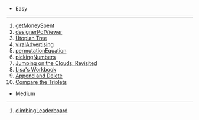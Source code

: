 * Easy
---
1. [getMoneySpent](https://www.hackerrank.com/challenges/electronics-shop/problem?isFullScreen=true)
2. [designerPdfViewer](https://www.hackerrank.com/challenges/designer-pdf-viewer/problem?utm_campaign=challenge-recommendation&utm_medium=email&utm_source=24-hour-campaign)
3. [Utopian Tree](https://www.hackerrank.com/challenges/utopian-tree/problem?h_r=next-challenge&h_v=zen)
4. [viralAdvertising](https://www.hackerrank.com/challenges/strange-advertising/problem?utm_campaign=challenge-recommendation&utm_medium=email&utm_source=24-hour-campaign)
5. [permutationEquation](https://www.hackerrank.com/challenges/permutation-equation/problem?utm_campaign=challenge-recommendation&utm_medium=email&utm_source=24-hour-campaign)
6. [pickingNumbers](https://www.hackerrank.com/challenges/picking-numbers/problem?utm_campaign=challenge-recommendation&utm_medium=email&utm_source=24-hour-campaign)
7. [Jumping on the Clouds: Revisited](https://www.hackerrank.com/challenges/jumping-on-the-clouds-revisited/problem?utm_campaign=challenge-recommendation&utm_medium=email&utm_source=24-hour-campaign)
8. [Lisa's Workbook](https://www.hackerrank.com/challenges/lisa-workbook/problem?utm_campaign=challenge-recommendation&utm_medium=email&utm_source=24-hour-campaign)
9. [Append and Delete](https://www.hackerrank.com/challenges/append-and-delete/problem?utm_campaign=challenge-recommendation&utm_medium=email&utm_source=24-hour-campaign)
10. [Compare the Triplets](https://www.hackerrank.com/challenges/compare-the-triplets/problem?utm_campaign=challenge-recommendation&utm_medium=email&utm_source=7-day-campaign)
* Medium
--- 
1. [climbingLeaderboard](https://www.hackerrank.com/challenges/climbing-the-leaderboard/problem?isFullScreen=true)